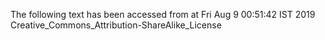 The following text has been accessed from at Fri Aug 9 00:51:42 IST 2019
Creative_Commons_Attribution-ShareAlike_License
